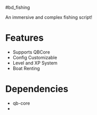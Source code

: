 #bd_fishing

An immersive and complex fishing script!

# Features
- Supports QBCore
- Config Customizable
- Level and XP System
- Boat Renting

# Dependencies
- qb-core
- 
